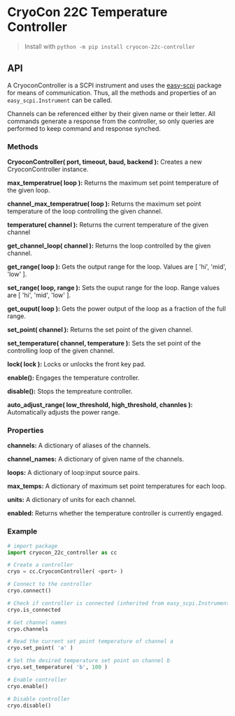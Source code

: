 # CryoCon 22C Temperature Controller


> Install with `python -m pip install cryocon-22c-controller`

## API

A CryoconController is a SCPI instrument and uses the [easy-scpi](https://pypi.org/project/easy-scpi/) package for means of communication. Thus, all the methods and properties of an `easy_scpi.Instrument` can be called. 

Channels can be referenced either by their given name or their letter.
All commands generate a response from the controller, so only queries are performed to keep command and response synched.

### Methods

**CryoconController( port, timeout, baud, backend ):** Creates a new CryoconController instance.

**max_temperatrue( loop ):** Returns the maximum set point temperature of the given loop.

**channel_max_temperatrue( loop ):** Returns the maximum set point temperature of the loop controlling the given channel.

**temperature( channel ):** Returns the current temperature of the given channel

**get_channel_loop( channel ):** Returns the loop controlled by the given channel.

**get_range( loop ):** Gets the output range for the loop. Values are [ 'hi', 'mid', 'low' ].

**set_range( loop, range ):** Sets the ouput range for the loop. Range values are [ 'hi', 'mid', 'low' ].

**get_ouput( loop ):** Gets the power output of the loop as a fraction of the full range.

**set_point( channel ):** Returns the set point of the given channel.

**set_temperature( channel, temperature ):** Sets the set point of the controlling loop of the given channel.

**lock( lock ):** Locks or unlocks the front key pad.

**enable():** Engages the temperature controller.

**disable():** Stops the tempreature controller. 

**auto_adjust_range( low_threshold, high_threshold, channles ):** Automatically adjusts the power range.

### Properties

**channels:** A dictionary of aliases of the channels.

**channel_names:** A dictionary of given name of the channels.

**loops:** A dictionary of loop:input source pairs.

**max_temps:** A dictionary of maximum set point temperatures for each loop.

**units:** A dictionary of units for each channel.

**enabled:** Returns whether the temperature controller is currently engaged.


### Example
~~~python
# import package
import cryocon_22c_controller as cc 

# Create a controller
cryo = cc.CryoconController( <port> )

# Connect to the controller
cryo.connect()

# Check if controller is connected (inherited from easy_scpi.Instrument)
cryo.is_connected

# Get channel names
cryo.channels

# Read the current set point temperature of channel a
cryo.set_point( 'a' )

# Set the desired temperature set point on channel b
cryo.set_temperature( 'b', 100 )

# Enable controller
cryo.enable()

# Disable controller
cryo.disable()
~~~